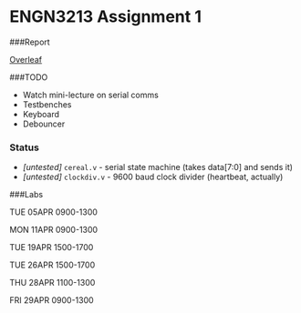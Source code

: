 # ENGN3213 Assignment 1

###Report

[Overleaf](https://www.overleaf.com/4752390rdbzzc)

###TODO

* Watch mini-lecture on serial comms
* Testbenches
* Keyboard
* Debouncer

### Status

* *[untested]* `cereal.v` - serial state machine (takes data[7:0] and sends it)
* *[untested]* `clockdiv.v` - 9600 baud clock divider (heartbeat, actually)

###Labs

TUE 05APR 0900-1300

MON 11APR 0900-1300

TUE 19APR 1500-1700

TUE 26APR 1500-1700

THU 28APR 1100-1300

FRI 29APR 0900-1300
